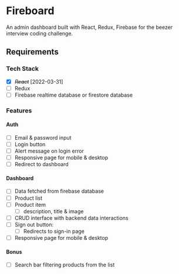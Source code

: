 # Fireboard

An admin dashboard built with React, Redux, Firebase for the beezer interview
coding challenge.

## Requirements

### Tech Stack

- [x] ~~_React_~~ [2022-03-31]
- [ ] Redux
- [ ] Firebase realtime database or firestore database

### Features

#### Auth

- [ ] Email & password input
- [ ] Login button
- [ ] Alert message on login error
- [ ] Responsive page for mobile & desktop
- [ ] Redirect to dashboard

#### Dashboard

- [ ] Data fetched from firebase database
- [ ] Product list
- [ ] Product item
  - [ ] description, title & image
- [ ] CRUD interface with backend data interactions
- [ ] Sign out button:
  - [ ] Redirects to sign-in page
- [ ] Responsive page for mobile & desktop

#### Bonus

- [ ] Search bar filtering products from the list
